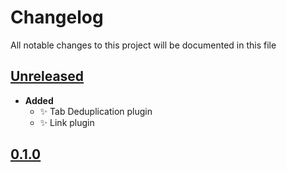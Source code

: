 # Changelog
All notable changes to this project will be documented in this file

[unreleased]: https://github.com/eugenesvk/Marta.ext/compare/0.1.0...HEAD
## [Unreleased]
  <!-- - __Added__ -->
  <!--   + :sparkles:  -->
  <!--   new features -->
  <!-- - __Changed__ -->
  <!--   +   -->
  <!--   changes in existing functionality -->
  <!-- - __Fixed__ -->
  <!--   + :beetle:  -->
  <!--   bug fixes -->
  <!-- - __Deprecated__ -->
  <!--   + :poop:  -->
  <!--   soon-to-be removed features -->
  <!-- - __Removed__ -->
  <!--   + :wastebasket:  -->
  <!--   now removed features -->
  <!-- - __Security__ -->
  <!--   + :lock:  -->
  <!--   vulnerabilities -->

  - __Added__
    + :sparkles: Tab Deduplication plugin
    + :sparkles: Link plugin

[0.1.0]: https://github.com/eugenesvk/Marta.ext/releases/tag/0.1.0
## [0.1.0]
